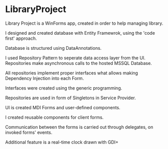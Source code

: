 # LibraryProject
Library Project is a WinForms app, created in order to help managing library.

I  designed and created database with Entity Framewrok, using the 'code first' approach.

Database is structured using DataAnnotations. 

I used Repository Pattern to seperate data access layer from the UI. Repositories make asynchronous calls to the hosted MSSQL Database.

All repositories implement proper interfaces what allows making Dependency Injection into each Form.

Interfaces were created using the generic programming.

Repositories are used in form of Singletons in Service Provider.

UI is created MDI Forms and user-defined components. 

I created reusable components for client forms.

Communication between the forms is carried out through delegates, on invoked forms' events.

Additional feature is a real-time clock drawn with GDI+
